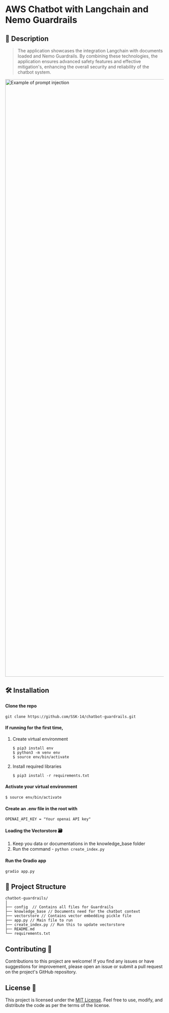 # AWS Chatbot with Langchain and Nemo Guardrails

## 📜 Description
> The application showcases the integration Langchain with documents loaded and Nemo Guardrails. By combining these technologies, the application ensures advanced safety features and effective mitigation's, enhancing the overall security and reliability of the chatbot system.

<img width="1896" alt="Example of prompt injection" src="https://github.com/SSK-14/chatbot-guardrails/assets/45158568/6af98b9a-27c1-455f-948f-2bdbe5d69fd2">


## 🛠️ Installation

#### Clone the repo
 ```
 git clone https://github.com/SSK-14/chatbot-guardrails.git
 ```

#### If running for the first time,

1. Create virtual environment

    ```
    $ pip3 install env
    $ python3 -m venv env
    $ source env/bin/activate
    ```

2. Install required libraries

    ```
    $ pip3 install -r requirements.txt
    ```

#### Activate your virtual environment

```
$ source env/bin/activate
```

#### Create an .env file in the root with

```
OPENAI_API_KEY = "Your openai API key"
```

#### Loading the Vectorstore 🗃️ 

1. Keep you data or documentations in the knowledge_base folder
2. Run the command - `python create_index.py`

#### Run the Gradio app

```
gradio app.py
```

## 📁 Project Structure

```
chatbot-guardrails/
│
├── config  // Contains all files for Guardrails 
├── knowledge_base // Documents need for the chatbot context
├── vectorstore // Contains vector embedding pickle file
├── app.py // Main file to run
├── create_index.py // Run this to update vectorstore
├── README.md
└── requirements.txt

```

## Contributing 🤝
Contributions to this project are welcome! If you find any issues or have suggestions for improvement, please open an issue or submit a pull request on the project's GitHub repository.

## License 📝
This project is licensed under the [MIT License](https://github.com/SSK-14/chatbot-guardrails/blob/main/LICENSE). Feel free to use, modify, and distribute the code as per the terms of the license.

